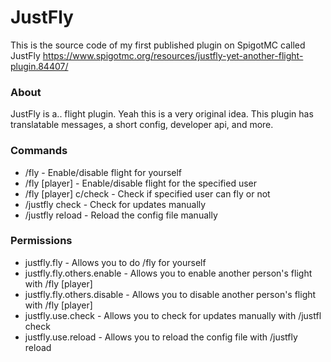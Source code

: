 # JustFly
This is the source code of my first published plugin on SpigotMC called JustFly
https://www.spigotmc.org/resources/justfly-yet-another-flight-plugin.84407/

### About
JustFly is a.. flight plugin. Yeah this is a very original idea.
This plugin has translatable messages, a short config, developer api, and more.

### Commands
- /fly - Enable/disable flight for yourself
- /fly [player] - Enable/disable flight for the specified user
- /fly [player] c/check - Check if specified user can fly or not
- /justfly check - Check for updates manually
- /justfly reload - Reload the config file manually

### Permissions
- justfly.fly - Allows you to do /fly for yourself
- justfly.fly.others.enable - Allows you to enable another person's flight with /fly [player]
- justfly.fly.others.disable - Allows you to disable another person's flight with /fly [player]
- justfly.use.check - Allows you to check for updates manually with /justfl check
- justfly.use.reload - Allows you to reload the config file with /justfly reload
